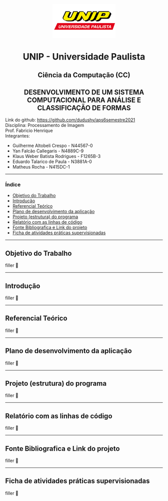 <p align="center">
<img alt="UNIP" width="200px" src="img/UNIP.png" />
</p>

<h1 align="center">UNIP - Universidade Paulista</h1>

<h2 align="center">Ciência da Computação (CC)</h2>

<h2 align="center">DESENVOLVIMENTO DE UM SISTEMA COMPUTACIONAL PARA ANÁLISE E CLASSIFICAÇÃO DE FORMAS</h2>

Link do github: https://github.com/dudushy/aps6semestre2021 <br>
Disciplina: Processamento de Imagem <br>
Prof. Fabricio Henrique <br>
Integrantes:
- Guilherme Altobeli Crespo - N44567-0
- Yan Falcão Callegaris - N4889C-9
- Klaus Weber Batista Rodrigues - F1265B-3
- Eduardo Talarico de Paula - N3881A-0
- Matheus Rocha - N415DC-1

---
### Índice

- [Objetivo do Trabalho](#objetivo-do-trabalho)<br>
- [Introdução](#introdução)<br>
- [Referencial Teórico](#referencial-teórico)<br>
- [Plano de desenvolvimento da aplicação](#plano-de-desenvolvimento-da-aplicação)<br>
- [Projeto (estrutura) do programa](#projeto-estrutura-do-programa)<br>
- [Relatório com as linhas de código](#relatório-com-as-linhas-de-código)<br>
- [Fonte Bibliografica e Link do projeto](#fonte-bibliografica-e-link-do-projeto)<br>
- [Ficha de atividades práticas supervisionadas](#ficha-de-atividades-práticas-supervisionadas)

---
## Objetivo do Trabalho
filler :test_tube:

---
## Introdução
filler :test_tube:

---
## Referencial Teórico
filler :test_tube:

---
## Plano de desenvolvimento da aplicação
filler :test_tube:

---
## Projeto (estrutura) do programa
filler :test_tube:

---
## Relatório com as linhas de código
filler :test_tube:

---
## Fonte Bibliografica e Link do projeto
filler :test_tube:

---
## Ficha de atividades práticas supervisionadas
filler :test_tube: